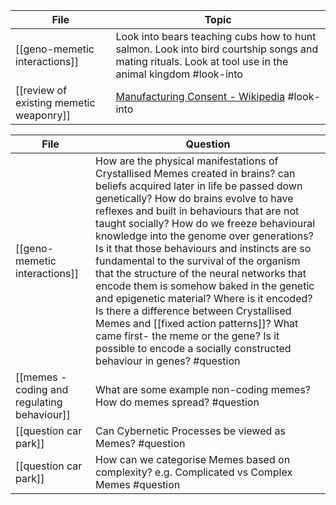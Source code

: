 <!-- QueryToSerialize: TABLE L.text as "Topic" FROM "source/content" FLATTEN file.lists as L WHERE contains(L.tags, "#look-into") -->
<!-- SerializedQuery: TABLE L.text as "Topic" FROM "source/content" FLATTEN file.lists as L WHERE contains(L.tags, "#look-into") -->

| File                                                                                           | Topic                                                                                                                                                  |
| ---------------------------------------------------------------------------------------------- | ------------------------------------------------------------------------------------------------------------------------------------------------------ |
| [[geno-memetic interactions]]                     | Look into bears teaching cubs how to hunt salmon. Look into bird courtship songs and mating rituals. Look at tool use in the animal kingdom #look-into |
| [[review of existing memetic weaponry]] | [Manufacturing Consent - Wikipedia](https://en.wikipedia.org/wiki/Manufacturing_Consent) #look-into                                                    |
<!-- SerializedQuery END -->

<!-- QueryToSerialize: TABLE L.text as "Question" FROM "source/content" FLATTEN file.lists as L WHERE contains(L.tags, "#question") -->
<!-- SerializedQuery: TABLE L.text as "Question" FROM "source/content" FLATTEN file.lists as L WHERE contains(L.tags, "#question") -->

| File                                                                                                   | Question                                                                                                                                                                                                                                                                                                                                                                                                                                                                                                                                                                                                                                                                                                                                                    |
| ------------------------------------------------------------------------------------------------------ | ----------------------------------------------------------------------------------------------------------------------------------------------------------------------------------------------------------------------------------------------------------------------------------------------------------------------------------------------------------------------------------------------------------------------------------------------------------------------------------------------------------------------------------------------------------------------------------------------------------------------------------------------------------------------------------------------------------------------------------------------------------- |
| [[geno-memetic interactions]]                             | How are the physical manifestations of Crystallised Memes created in brains? can beliefs acquired later in life be passed down genetically? How do brains evolve to have reflexes and built in behaviours that are not taught socially? How do we freeze behavioural knowledge into the genome over generations? Is it that those behaviours and instincts are so fundamental to the survival of the organism that the structure of the neural networks that encode them is somehow baked in the genetic and epigenetic material? Where is it encoded? Is there a difference between Crystallised Memes and [[fixed action patterns]]? What came first- the meme or the gene? Is it possible to encode a socially constructed behaviour in genes? #question |
| [[memes - coding and regulating behaviour]] | What are some example non-coding memes? How do memes spread? #question                                                                                                                                                                                                                                                                                                                                                                                                                                                                                                                                                                                                                                                                                      |
| [[question car park]]                                             | Can Cybernetic Processes be viewed as Memes? #question                                                                                                                                                                                                                                                                                                                                                                                                                                                                                                                                                                                                                                                                                                      |
| [[question car park]]                                             | How can we categorise Memes based on complexity? e.g. Complicated vs Complex Memes #question                                                                                                                                                                                                                                                                                                                                                                                                                                                                                                                                                                                                                                                                |
<!-- SerializedQuery END -->
